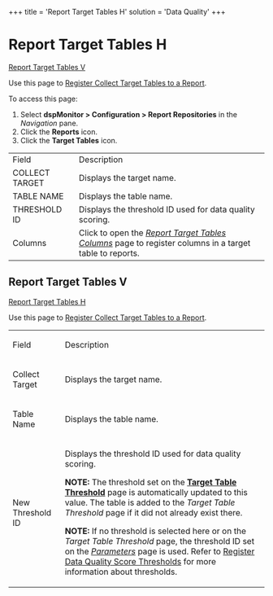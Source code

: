 +++
title = 'Report Target Tables H'
solution = 'Data Quality'
+++

# Report Target Tables H

[Report Target Tables V](#Report_V)

<div class="use">

Use this page to [Register Collect Target Tables to a
Report](../Use_Cases/Register_Collect_Target_Tables_to_a_Report.htm).

</div>

To access this page:

1.  Select **dspMonitor \> Configuration \> Report Repositories** in the
    *Navigation* pane.
2.  Click the **Reports** icon.
3.  Click the **Target Tables**
icon.

|                |                                                                                                                                            |
| -------------- | ------------------------------------------------------------------------------------------------------------------------------------------ |
| Field          | Description                                                                                                                                |
| COLLECT TARGET | Displays the target name.                                                                                                                  |
| TABLE NAME     | Displays the table name.                                                                                                                   |
| THRESHOLD ID   | Displays the threshold ID used for data quality scoring.                                                                                   |
| Columns        | Click to open the *[Report Target Tables Columns](Report_Target_Table_Columns.htm)* page to register columns in a target table to reports. |

## <span id="Report_V"></span>Report Target Tables V

[Report Target Tables H](#Report_H)

<div class="use">

Use this page to [Register Collect Target Tables to a
Report](../Use_Cases/Register_Collect_Target_Tables_to_a_Report.htm).

</div>

<table>
<tbody>
<tr class="odd">
<td><p>Field</p></td>
<td><p>Description</p></td>
</tr>
<tr class="even">
<td><p>Collect Target</p></td>
<td><p>Displays the target name.</p></td>
</tr>
<tr class="odd">
<td><p>Table Name</p></td>
<td><p>Displays the table name.</p></td>
</tr>
<tr class="even">
<td><p>New Threshold ID</p></td>
<td><p>Displays the threshold ID used for data quality scoring.</p>
<p><strong>NOTE:</strong> The threshold set on the <strong><a href="Target_Table_Threshold.htm">Target Table Threshold</a></strong> page is automatically updated to this value. The table is added to the <em>Target Table Threshold</em> page if it did not already exist there.</p>
<p><strong>NOTE:</strong> If no threshold is selected here or on the <em>Target Table Threshold</em> page, the threshold ID set on the <em><a href="Parameters.htm">Parameters</a></em> page is used. Refer to <a href="../Use_Cases/Populate_Configuration_Tables.htm#Register_Data_Quality_Score_Thresholds">Register Data Quality Score Thresholds</a> for more information about thresholds.</p></td>
</tr>
</tbody>
</table>
